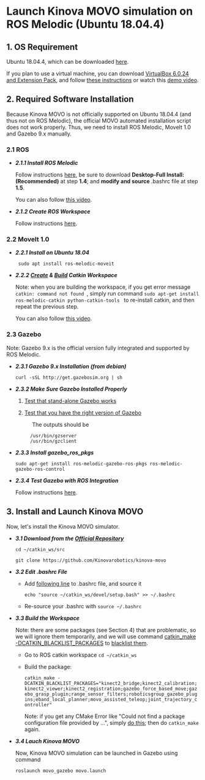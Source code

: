 
# Launch Kinova MOVO simulation on ROS Melodic (Ubuntu 18.04.4)


## 1. OS Requirement

Ubuntu 18.04.4, which can be downloaded [here](http://old-releases.ubuntu.com/releases/bionic/ubuntu-18.04.4-desktop-amd64.iso).

If you plan to use a virtual machine, you can download [VirtualBox 6.0.24 and Extension Pack](https://www.virtualbox.org/wiki/Download_Old_Builds_6_0), and follow [these instructions](https://wiki.epfl.ch/roscontrol/virtualboxmac) or watch this [demo video](https://www.youtube.com/watch?v=JzSOIW2-6BE&list=PL2kQRtildZTblkiHUDwPQopv2q5E2vd7H&index=5&t=0s).



## 2. Required Software Installation

Because Kinova MOVO is not officially supported on Ubuntu 18.04.4 (and thus not on ROS Melodic), the official MOVO automated installation script does not work properly. Thus, we need to install ROS Melodic, MoveIt 1.0 and Gazebo 9.x manually.

### 2.1 ROS

* ***2.1.1 Install ROS Melodic***

	Follow instructions [here](http://wiki.ros.org/melodic/Installation/Ubuntu), be sure to download **Desktop-Full Install: (Recommended)** at step **1.4**; and **modify and source** .bashrc file at step **1.5**.

	You can also follow [this video](https://www.youtube.com/watch?v=WKlk_2EGfM4&list=PL2kQRtildZTblkiHUDwPQopv2q5E2vd7H&index=12&t=0s).

* ***2.1.2 Create ROS Workspace***

	Follow instructions [here](http://wiki.ros.org/ROS/Tutorials/InstallingandConfiguringROSEnvironment).


### 2.2 MoveIt 1.0

* ***2.2.1 Install on Ubuntu 18.04***

	``` sudo apt install ros-melodic-moveit```

* ***2.2.2 [Create](https://ros-planning.github.io/moveit_tutorials/doc/getting_started/getting_started.html#create-a-catkin-workspace-and-download-moveit-source) & [Build](https://ros-planning.github.io/moveit_tutorials/doc/getting_started/getting_started.html#build-your-catkin-workspace) Catkin Workspace***

	Note: when you are building the workspace, if you get error message ```catkin: command not found ```, simply run command ```sudo apt-get install ros-melodic-catkin python-catkin-tools ``` to re-install catkin, and then repeat the previous step.

	You can also follow [this video](https://www.youtube.com/watch?v=Ki5wL6RHiqs).

### 2.3 Gazebo 
Note: Gazebo 9.x is the official version fully integrated and supported by ROS Melodic.

* ***2.3.1 Gazebo 9.x Installation  (from debian)***

	``` curl -sSL http://get.gazebosim.org | sh ```
	
* ***2.3.2 Make Sure Gazebo Installed Properly***

	1. [Test that stand-alone Gazebo works](http://gazebosim.org/tutorials?tut=ros_installing&cat=connect_ros#Testthatstand-aloneGazeboworks)
	2. [Test that you have the right version of Gazebo](http://gazebosim.org/tutorials?tut=ros_installing&cat=connect_ros#TestthatyouhavetherightversionofGazebo)
	
		&nbsp; &nbsp; &nbsp;The outputs should be
		
			 /usr/bin/gzserver 
			 /usr/bin/gzclient

* ***2.3.3 Install gazebo_ros_pkgs***

	```sudo apt-get install ros-melodic-gazebo-ros-pkgs ros-melodic-gazebo-ros-control ```
	
* ***2.3.4 Test Gazebo with ROS Integration***

	Follow instructions [here](http://gazebosim.org/tutorials?tut=ros_installing&cat=connect_ros#TestingGazebowithROSIntegration).

## 3. Install and Launch Kinova MOVO

Now, let's install the Kinova MOVO simulator.

* ***3.1 Download from the [Official Repository](https://github.com/Kinovarobotics/kinova-movo)***

	``` cd ~/catkin_ws/src ```
	
	``` git clone https://github.com/Kinovarobotics/kinova-movo ```
	
* ***3.2 Edit .bashrc File***
	
	* Add [following line](https://github.com/Kinovarobotics/kinova-movo/wiki/1.-Setup-Instructions#kinova-movo-package-install-on-development-computer) to .bashrc file, and source it
	
		```echo "source ~/catkin_ws/devel/setup.bash" >> ~/.bashrc ```

	* Re-source your .bashrc with ```source ~/.bashrc```

* ***3.3 Build the Workspace***

	Note: there are some packages (see Section 4) that are problematic, so we will ignore them temporarily, and we will use command [catkin_make -DCATKIN_BLACKLIST_PACKAGES](https://answers.ros.org/question/54181/how-to-exclude-one-package-from-the-catkin_make-build/) to [blacklist them](https://github.com/catkin/catkin_tools/pull/152).

	* Go to ROS catkin workspace ``` cd ~/catkin_ws ```

	* Build the package:

		``` catkin_make -DCATKIN_BLACKLIST_PACKAGES="kinect2_bridge;kinect2_calibration;kinect2_viewer;kinect2_registration;gazebo_force_based_move;gazebo_grasp_plugin;range_sensor_filters;roboticsgroup_gazebo_plugins;eband_local_planner;movo_assisted_teleop;joint_trajectory_controller" ```

		Note: if you get any CMake Error like "Could not find a package configuration file provided by ...", simply [do this](https://github.com/tu-darmstadt-ros-pkg/hector_quadrotor/issues/73#issuecomment-539649217); then do ``` catkin_make ``` again.

* ***3.4 Lauch Kinova MOVO***

	Now, Kinova MOVO simulation can be launched in Gazebo using command 

	```roslaunch movo_gazebo movo.launch ```


	
	